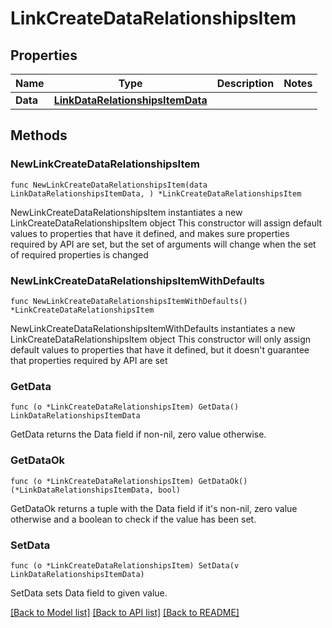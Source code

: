# LinkCreateDataRelationshipsItem

## Properties

Name | Type | Description | Notes
------------ | ------------- | ------------- | -------------
**Data** | [**LinkDataRelationshipsItemData**](LinkDataRelationshipsItemData.md) |  | 

## Methods

### NewLinkCreateDataRelationshipsItem

`func NewLinkCreateDataRelationshipsItem(data LinkDataRelationshipsItemData, ) *LinkCreateDataRelationshipsItem`

NewLinkCreateDataRelationshipsItem instantiates a new LinkCreateDataRelationshipsItem object
This constructor will assign default values to properties that have it defined,
and makes sure properties required by API are set, but the set of arguments
will change when the set of required properties is changed

### NewLinkCreateDataRelationshipsItemWithDefaults

`func NewLinkCreateDataRelationshipsItemWithDefaults() *LinkCreateDataRelationshipsItem`

NewLinkCreateDataRelationshipsItemWithDefaults instantiates a new LinkCreateDataRelationshipsItem object
This constructor will only assign default values to properties that have it defined,
but it doesn't guarantee that properties required by API are set

### GetData

`func (o *LinkCreateDataRelationshipsItem) GetData() LinkDataRelationshipsItemData`

GetData returns the Data field if non-nil, zero value otherwise.

### GetDataOk

`func (o *LinkCreateDataRelationshipsItem) GetDataOk() (*LinkDataRelationshipsItemData, bool)`

GetDataOk returns a tuple with the Data field if it's non-nil, zero value otherwise
and a boolean to check if the value has been set.

### SetData

`func (o *LinkCreateDataRelationshipsItem) SetData(v LinkDataRelationshipsItemData)`

SetData sets Data field to given value.



[[Back to Model list]](../README.md#documentation-for-models) [[Back to API list]](../README.md#documentation-for-api-endpoints) [[Back to README]](../README.md)


